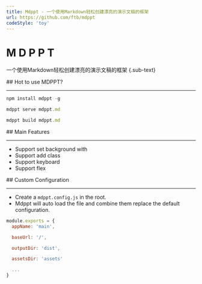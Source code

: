 ```yaml
---
title: Mdppt - 一个使用Markdown轻松创建漂亮的演示文稿的框架
url: https://github.com/ftb/mdppt
codeStyle: 'toy'
---
```


<slide class="bg-apple" :class="w60 auto alignCenter" image="http://h1.ioliu.cn//bing/BubbleNebula_ZH-CN2787112807_1920x1080.jpg">

# M D P P T
一个使用Markdown轻松创建漂亮的演示文稿的框架 {.sub-text}
</slide>

<slide :class="w40 auto alignCenter">
## Hot to use MDPPT?

---
```js
npm install mdppt -g

mdppt serve mdppt.md

mdppt build mdppt.md
```
</slide>

<slide :class="w40 auto alignCenter" image="http://h1.ioliu.cn//bing/SanSebastianFilm_ZH-CN5506786379_1920x1080.jpg">
## Main Features

---
- Support set background with 
- Support add class
- Support keyboard
- Support flex
</slide>

<slide :class="w60 auto alignCenter">
## Custom Configuration

---

- Create a `mdppt.config.js` in the root.
- Mdppt will auto load the file and combine them replace the default configuration.

```js
module.exports = {
  appName: 'main',

  baseUrl: '/',

  outputDir: 'dist',

  assetsDir: 'assets'

  ...
}
```
</slide>
